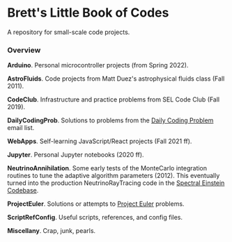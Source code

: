 # Brett's Little Book of Codes

A repository for small-scale code projects.

### Overview

**Arduino**.
Personal microcontroller projects (from Spring 2022).

**AstroFluids**.
Code projects from Matt Duez's astrophysical fluids class (Fall 2011).

**CodeClub**.
Infrastructure and practice problems from SEL Code Club (Fall 2019).

**DailyCodingProb**.
Solutions to problems from the
[Daily Coding Problem](https://www.dailycodingproblem.com) email list.

**WebApps**.
Self-learning JavaScript/React projects (Fall 2021 ff).

**Jupyter**.
Personal Jupyter notebooks (2020 ff).

**NeutrinoAnnihilation**.
Some early tests of the MonteCarlo integration routines to tune the adaptive
algorithm parameters (2012). This eventually turned into the production
NeutrinoRayTracing code in the
[Spectral Einstein Codebase](https://www.black-holes.org/code/SpEC.html).

**ProjectEuler**.
Solutions or attempts to [Project Euler](https://projecteuler.net) problems.

**ScriptRefConfig**.
Useful scripts, references, and config files.

**Miscellany**.
Crap, junk, pearls.
